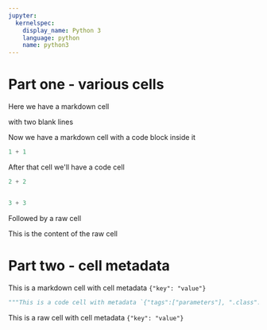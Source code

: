 ```yaml
---
jupyter:
  kernelspec:
    display_name: Python 3
    language: python
    name: python3
---
```


# Part one - various cells

<!-- #region -->
Here we have a markdown cell


with two blank lines
<!-- #endregion -->

<!-- #region -->
Now we have a markdown cell
with a code block inside it

```python
1 + 1
```

After that cell we'll have a code cell
<!-- #endregion -->

```python
2 + 2


3 + 3
```

Followed by a raw cell

<!-- #raw -->
This is 
the content
of the raw cell
<!-- #endraw -->

# Part two - cell metadata

<!-- #region {"key": "value"} -->
This is a markdown cell with cell metadata `{"key": "value"}`
<!-- #endregion -->

```python .class tags=["parameters"]
"""This is a code cell with metadata `{"tags":["parameters"], ".class":null}`"""
```

<!-- #raw {"key": "value"} -->
This is a raw cell with cell metadata `{"key": "value"}`
<!-- #endraw -->
